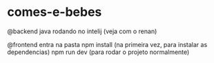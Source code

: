# comes-e-bebes

@backend
java rodando no intelij (veja com o renan)

@frontend
entra na pasta
npm install (na primeira vez, para instalar as dependencias)
npm run dev (para rodar o projeto normalmente)
